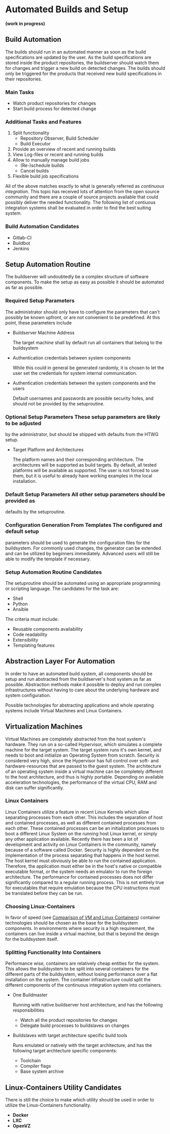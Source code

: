 # Automated Builds and Setup
**(work in progress)**

## Build Automation
The builds should run in an automated manner as soon as the build specifications
are updated by the user. As the build specifications are stored inside the product
repositories, the buildserver should watch them for changes and trigger a new
build on detected changes. The builds should only be triggered for the products
that received new build specifications in their repositories.

### Main Tasks
* Watch product repositories for changes
* Start build process for detected change

### Additional Tasks and Features
1. Split functionality
    * Repository Observer, Build Scheduler
    * Build Executor
1. Provide an overview of recent and running builds
1. View Log-files or recent and running builds
1. Allow to manually manage build jobs
    * (Re-)schedule builds
    * Cancel builds
1. Flexible build job specifications

All of the above matches exactly to what is generally referred as *continuous
integration*. This topic has received lots of attention from the open source
community and there are a couple of source projects available that could possibly
deliver the needed functionality. The following list of contiuous integration
systems shall be evaluated in order to find the best suiting system.

### Build Automation Candidates
* Gitlab-CI
* Buildbot
* Jenkins

## Setup Automation Routine
The buildserver will undoubtedly be a complex structure of software components.
To make the setup as easy as possible it should be automated as far as possible.

### Required Setup Parameters
The administrator should only have to configure the parameters that can't
possibly be known upfront, or are not convenient to be predefined. At this
point, these parameters include

* Buildserver Machine Address

    The target machine shall by default run all containers that belong to the
    buildsystem

* Authentication credentials between system components

    While this could in general be generated randomly, it is chosen to let the
    user set the credentials for system internal communication.

* Authentication credentials between the system components and the users

    Default usernames and passwords are possible security holes, and should not
    be provided by the setuproutine.

### Optional Setup Parameters These setup parameters are likely to be adjusted
by the administrator, but should be shipped with defaults from the HTWG setup.

* Target Platform and Architectures
    
    The platform names and their corresponding architecture.  The architectures
    will be supported as build targets. By default, all tested platforms will be
    available as supported. The user is not forced to use them, but it is useful
    to already have working examples in the local installation.

### Default Setup Parameters All other setup parameters should be provided as
defaults by the setuproutine.

### Configuration Generation From Templates The configured and default setup
parameters should be used to generate the configuration files for the
buildsystem. For commonly used changes, the generator can be extended and can be
utilized by beginners immediately.  Advanced users will still be able to modify
the template if necessary. 

### Setup Automation Routine Candidates
The setuproutine should be automated using an appropriate programming or
scripting language. The candidates for the task are:

* Shell
* Python
* Ansible

The criteria must include:

* Reusable components availability
* Code readability
* Extensibility
* Templating features

## Abstraction Layer For Automation
In order to have an automated build system, all components should be setup and
run abstracted from the buildserver's host system as far as possible.
Abstraction methods make it possible to deploy and run complex infrastructures
without having to care about the underlying hardware and system configuration.

Possible technologies for abstracting applications and whole operating systems
include Virtual Machines and Linux Containers.

## Virtualization Machines
Virtual Machines are completely abstracted from the host system's hardware.
They run on a so-called Hypervisor, which simulates a complete machine for the
target system. The target system runs it's own kernel, and needs to boot and
initialize an Operating System from scratch. Security is considered very high,
since the Hypervisor has full control over soft- and hardware-resources that are
passed to the guest system.   The architecture of an operating system inside a
virtual machine can be completely different to the host architecture, and thus
is highly portable.  Depending on available acceleration technologies, the
performance of the virtual CPU, RAM and disk can suffer significantly.

### Linux Containers
Linux Containers utilize a feature in recent Linux Kernels which allow
separating processes from each other. This includes the separation of host and
contained processes, as well as different contained processes from each other.
These contained processes can be an initialization processes to boot a
different Linux System on the running host Linux kernel, or simply any other
application available. Recently there has been a lot of development and
activity on Linux Containers in the community, namely because of a software
called Docker.  Security is highly dependent on the implementation of the
process separating that happens in the host kernel.   The host kernel must
obviously be able to run the contained application.  Therefore, the
application must either be in the host's native or compatible executable
format, or the system needs an emulator to run the foreign architecture. The
performance for contained processes does not differ significantly compared to
a regular running process. This is not entirely true for executables that
require emulation because the CPU instructions must be translated before they
can be run.

### Choosing Linux-Containers
In favor of speed (see [Comparison of VM and Linux
Containers](http://domino.research.ibm.com/library/cyberdig.nsf/papers/0929052195DD819C85257D2300681E7B/$File/rc25482.pdf))
container technologies should be chosen as the base for the buildsystem
components. In environments where security is a high requirement, the containers
can live inside a virtual machine, but that is beyond the design for the
buildsystem itself.

### Splitting Functionality Into Containers
Performance wise, containers are relatively cheap entities for the system. This
allows the buildsystem to be split into several containers for the different
parts of the buildsystem, without losing performance over a flat installation on
the system. The container infrastructure could split the different components of
the continuous integration system into containers.

* One Buildmaster

    Running with native buildserver host architecture, and has the following
    responsibilities

    * Watch all the product repositories for changes
    * Delegate build processes to buildslaves on changes
* Buildslaves with target architecture specific build tools

    Runs emulated or natively with the target architecture, and has the
    following target archtecture specific components:

    * Toolchain
    * Compiler flags
    * Base system archive

## Linux-Containers Utility Candidates
There is still the choice to make which utility should be used in order to
utilize the Linux-Containers functionality.

* **Docker**
* **LXC**
* **OpenVZ**


